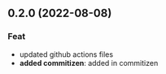 ## 0.2.0 (2022-08-08)

### Feat

- updated github actions files
- **added commitizen**: added in commitizen
